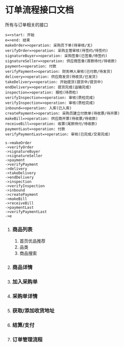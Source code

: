 # 订单流程接口文档
所有与订单相关的接口

```flow
s=>start: 开始
e=>end: 结束
makeOrder=>operation: 采购员下单(待审核/无)
verifyOrder=>operation: 采购主管审核(待签约/待签约)
signatureBuyer=>operation: 采购签章(已签章/待签约)
signatureSeller=>operation: 供应商签章(首款待付/待收款)
payment=>operation: 付款
verifyPayment=>operation: 财务神人审核(已付款/待发货)
delivery=>operation: 供应商发货(待收货/已发货)
takeDelivery=>operation: 开始提货(提货中/提货中)
endDelivery=>operation: 提货完成(运输完成)
inspection=>operation: 报检(待质检)
verifyInspection=>operation: 审核(质检完成)
verifyInspection=>operation: 审核(质检完成)
inbound=>operation: 入库(已入库)
createPayment=>operation: 采购员建立付款单(待收票/待开票)
makeBill=>operation: 供应商开票(待收票/待收款)
receiveBill=>operation: 收票(尾款待付/待收款)
paymentLast=>operation: 付款
verifyPaymentLast=>operation: 审核(已完成/交易完成)

s->makeOrder
->verifyOrder
->signatureBuyer
->signatureSeller
->payment
->verifyPayment
->delivery
->takeDelivery
->endDelivery
->inspection
->verifyInspection
->inbound
->createPayment
->makeBill
->receiveBill
->paymentLast
->verifyPaymentLast
->e
```

1. ### 商品列表
    1. 首页优品推荐
    1. 品类
    1. 商品搜索

1. ### 商品详情

1. ### 加入采购单

1. ### 采购单详情

1. ### 获取/添加收货地址

1. ### 结算/支付

1. ### 订单管理流程
